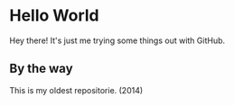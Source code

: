 # Hello World
Hey there! It's just me trying some things out with GitHub.

## By the way
This is my oldest repositorie. (2014)
